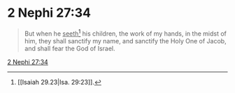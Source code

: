 # 2 Nephi 27:34

> But when he <u>seeth</u>[^a] his children, the work of my hands, in the midst of him, they shall sanctify my name, and sanctify the Holy One of Jacob, and shall fear the God of Israel.

[2 Nephi 27:34](https://www.churchofjesuschrist.org/study/scriptures/bofm/2-ne/27?lang=eng&id=p34#p34)


[^a]: [[Isaiah 29.23|Isa. 29:23]].  
